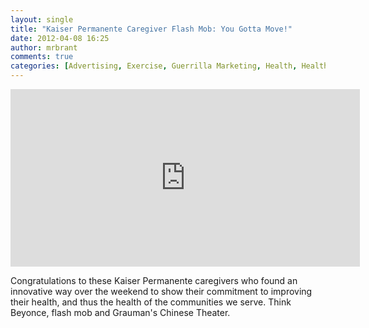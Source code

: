 ```yaml
---
layout: single
title: "Kaiser Permanente Caregiver Flash Mob: You Gotta Move!"
date: 2012-04-08 16:25
author: mrbrant
comments: true
categories: [Advertising, Exercise, Guerrilla Marketing, Health, Healthy, Kaiser, Kaiser Permanente, Social Marketing, Social Marketing, Thrive]
---
```

<iframe width="559" height="284" src="http://www.youtube.com/embed/N16Dr88mDFE?rel=0" frameborder="0" allowfullscreen></iframe>

<p>Congratulations to these Kaiser Permanente caregivers who found an innovative way over the weekend to show their commitment to improving their health, and thus the health of the communities we serve. Think Beyonce, flash mob and Grauman's Chinese Theater.</p>
